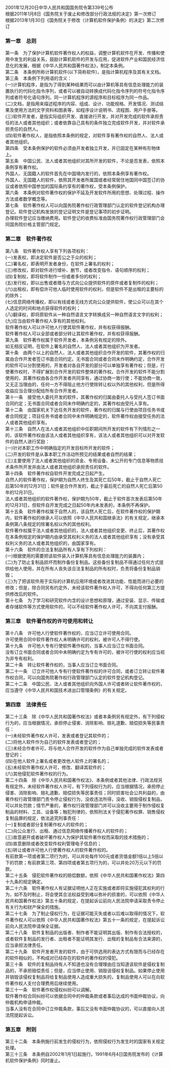 2001年12月20日中华人民共和国国务院令第339号公布<br>
根据2011年1月8日《国务院关于废止和修改部分行政法规的决定》第一次修订<br>
根据2013年1月30日《国务院关于修改〈计算机软件保护条例〉的决定》第二次修订<br>
### 第一章　总则<br>
第一条　为了保护计算机软件著作权人的权益，调整计算机软件在开发、传播和使用中发生的利益关系，鼓励计算机软件的开发与应用，促进软件产业和国民经济信息化的发展，根据《中华人民共和国著作权法》，制定本条例。<br>
第二条　本条例所称计算机软件(以下简称软件)，是指计算机程序及其有关文档。<br>
第三条　本条例下列用语的含义：<br>
(一)计算机程序，是指为了得到某种结果而可以由计算机等具有信息处理能力的装置执行的代码化指令序列，或者可以被自动转换成代码化指令序列的符号化指令序列或者符号化语句序列。同一计算机程序的源程序和目标程序为同一作品。<br>
(二)文档，是指用来描述程序的内容、组成、设计、功能规格、开发情况、测试结果及使用方法的文字资料和图表等，如程序设计说明书、流程图、用户手册等。<br>
(三)软件开发者，是指实际组织开发、直接进行开发，并对开发完成的软件承担责任的法人或者其他组织；或者依靠自己具有的条件独立完成软件开发，并对软件承担责任的自然人。<br>
(四)软件著作权人，是指依照本条例的规定，对软件享有著作权的自然人、法人或者其他组织。<br>
第四条　受本条例保护的软件必须由开发者独立开发，并已固定在某种有形物体上。<br>
第五条　中国公民、法人或者其他组织对其所开发的软件，不论是否发表，依照本条例享有著作权。<br>
外国人、无国籍人的软件首先在中国境内发行的，依照本条例享有著作权。<br>
外国人、无国籍人的软件，依照其开发者所属国或者经常居住地国同中国签订的协议或者依照中国参加的国际条约享有的著作权，受本条例保护。<br>
第六条　本条例对软件著作权的保护不延及开发软件所用的思想、处理过程、操作方法或者数学概念等。<br>
第七条　软件著作权人可以向国务院著作权行政管理部门认定的软件登记机构办理登记。软件登记机构发放的登记证明文件是登记事项的初步证明。<br>
办理软件登记应当缴纳费用。软件登记的收费标准由国务院著作权行政管理部门会同国务院价格主管部门规定。<br>
### 第二章　软件著作权<br>
第八条　软件著作权人享有下列各项权利：<br>
(一)发表权，即决定软件是否公之于众的权利；<br>
(二)署名权，即表明开发者身份，在软件上署名的权利；<br>
(三)修改权，即对软件进行增补、删节，或者改变指令、语句顺序的权利；<br>
(四)复制权，即将软件制作一份或者多份的权利；<br>
(五)发行权，即以出售或者赠与方式向公众提供软件的原件或者复制件的权利；<br>
(六)出租权，即有偿许可他人临时使用软件的权利，但是软件不是出租的主要标的的除外；<br>
(七)信息网络传播权，即以有线或者无线方式向公众提供软件，使公众可以在其个人选定的时间和地点获得软件的权利；<br>
(八)翻译权，即将原软件从一种自然语言文字转换成另一种自然语言文字的权利；<br>
(九)应当由软件著作权人享有的其他权利。<br>
软件著作权人可以许可他人行使其软件著作权，并有权获得报酬。<br>
软件著作权人可以全部或者部分转让其软件著作权，并有权获得报酬。<br>
第九条　软件著作权属于软件开发者，本条例另有规定的除外。<br>
如无相反证明，在软件上署名的自然人、法人或者其他组织为开发者。<br>
第十条　由两个以上的自然人、法人或者其他组织合作开发的软件，其著作权的归属由合作开发者签订书面合同约定。无书面合同或者合同未作明确约定，合作开发的软件可以分割使用的，开发者对各自开发的部分可以单独享有著作权；但是，行使著作权时，不得扩展到合作开发的软件整体的著作权。合作开发的软件不能分割使用的，其著作权由各合作开发者共同享有，通过协商一致行使；不能协商一致，又无正当理由的，任何一方不得阻止他方行使除转让权以外的其他权利，但是所得收益应当合理分配给所有合作开发者。<br>
第十一条　接受他人委托开发的软件，其著作权的归属由委托人与受托人签订书面合同约定；无书面合同或者合同未作明确约定的，其著作权由受托人享有。<br>
第十二条　由国家机关下达任务开发的软件，著作权的归属与行使由项目任务书或者合同规定；项目任务书或者合同中未作明确规定的，软件著作权由接受任务的法人或者其他组织享有。<br>
第十三条　自然人在法人或者其他组织中任职期间所开发的软件有下列情形之一的，该软件著作权由该法人或者其他组织享有，该法人或者其他组织可以对开发软件的自然人进行奖励：<br>
(一)针对本职工作中明确指定的开发目标所开发的软件；<br>
(二)开发的软件是从事本职工作活动所预见的结果或者自然的结果；<br>
(三)主要使用了法人或者其他组织的资金、专用设备、未公开的专门信息等物质技术条件所开发并由法人或者其他组织承担责任的软件。<br>
第十四条　软件著作权自软件开发完成之日起产生。<br>
自然人的软件著作权，保护期为自然人终生及其死亡后50年，截止于自然人死亡后第50年的12月31日；软件是合作开发的，截止于最后死亡的自然人死亡后第50年的12月31日。<br>
法人或者其他组织的软件著作权，保护期为50年，截止于软件首次发表后第50年的12月31日，但软件自开发完成之日起50年内未发表的，本条例不再保护。<br>
第十五条　软件著作权属于自然人的，该自然人死亡后，在软件著作权的保护期内，软件著作权的继承人可以依照《中华人民共和国继承法》的有关规定，继承本条例第八条规定的除署名权以外的其他权利。<br>
软件著作权属于法人或者其他组织的，法人或者其他组织变更、终止后，其著作权在本条例规定的保护期内由承受其权利义务的法人或者其他组织享有；没有承受其权利义务的法人或者其他组织的，由国家享有。<br>
第十六条　软件的合法复制品所有人享有下列权利：<br>
(一)根据使用的需要把该软件装入计算机等具有信息处理能力的装置内；<br>
(二)为了防止复制品损坏而制作备份复制品。这些备份复制品不得通过任何方式提供给他人使用，并在所有人丧失该合法复制品的所有权时，负责将备份复制品销毁；<br>
(三)为了把该软件用于实际的计算机应用环境或者改进其功能、性能而进行必要的修改；但是，除合同另有约定外，未经该软件著作权人许可，不得向任何第三方提供修改后的软件。<br>
第十七条　为了学习和研究软件内含的设计思想和原理，通过安装、显示、传输或者存储软件等方式使用软件的，可以不经软件著作权人许可，不向其支付报酬。<br>
### 第三章　软件著作权的许可使用和转让　<br>
第十八条　许可他人行使软件著作权的，应当订立许可使用合同。<br>
许可使用合同中软件著作权人未明确许可的权利，被许可人不得行使。<br>
第十九条　许可他人专有行使软件著作权的，当事人应当订立书面合同。<br>
没有订立书面合同或者合同中未明确约定为专有许可的，被许可行使的权利应当视为非专有权利。<br>
第二十条　转让软件著作权的，当事人应当订立书面合同。<br>
第二十一条　订立许可他人专有行使软件著作权的许可合同，或者订立转让软件著作权合同，可以向国务院著作权行政管理部门认定的软件登记机构登记。<br>
第二十二条　中国公民、法人或者其他组织向外国人许可或者转让软件著作权的，应当遵守《中华人民共和国技术进出口管理条例》的有关规定。<br>
### 第四章　法律责任 <br>
第二十三条　除《中华人民共和国著作权法》或者本条例另有规定外，有下列侵权行为的，应当根据情况，承担停止侵害、消除影响、赔礼道歉、赔偿损失等民事责任：<br>
(一)未经软件著作权人许可，发表或者登记其软件的；<br>
(二)将他人软件作为自己的软件发表或者登记的；<br>
(三)未经合作者许可，将与他人合作开发的软件作为自己单独完成的软件发表或者登记的；<br>
(四)在他人软件上署名或者更改他人软件上的署名的；<br>
(五)未经软件著作权人许可，修改、翻译其软件的；<br>
(六)其他侵犯软件著作权的行为。<br>
第二十四条　除《中华人民共和国著作权法》、本条例或者其他法律、行政法规另有规定外，未经软件著作权人许可，有下列侵权行为的，应当根据情况，承担停止侵害、消除影响、赔礼道歉、赔偿损失等民事责任；同时损害社会公共利益的，由著作权行政管理部门责令停止侵权行为，没收违法所得，没收、销毁侵权复制品，可以并处罚款；情节严重的，著作权行政管理部门并可以没收主要用于制作侵权复制品的材料、工具、设备等；触犯刑律的，依照刑法关于侵犯著作权罪、销售侵权复制品罪的规定，依法追究刑事责任：<br>
(一)复制或者部分复制著作权人的软件的；<br>
(二)向公众发行、出租、通过信息网络传播著作权人的软件的；<br>
(三)故意避开或者破坏著作权人为保护其软件著作权而采取的技术措施的；<br>
(四)故意删除或者改变软件权利管理电子信息的；<br>
(五)转让或者许可他人行使著作权人的软件著作权的。<br>
有前款第一项或者第二项行为的，可以并处每件100元或者货值金额1倍以上5倍以下的罚款；有前款第三项、第四项或者第五项行为的，可以并处20万元以下的罚款。<br>
第二十五条　侵犯软件著作权的赔偿数额，依照《中华人民共和国著作权法》第四十九条的规定确定。<br>
第二十六条　软件著作权人有证据证明他人正在实施或者即将实施侵犯其权利的行为，如不及时制止，将会使其合法权益受到难以弥补的损害的，可以依照《中华人民共和国著作权法》第五十条的规定，在提起诉讼前向人民法院申请采取责令停止有关行为和财产保全的措施。<br>
第二十七条　为了制止侵权行为，在证据可能灭失或者以后难以取得的情况下，软件著作权人可以依照《中华人民共和国著作权法》第五十一条的规定，在提起诉讼前向人民法院申请保全证据。<br>
第二十八条　软件复制品的出版者、制作者不能证明其出版、制作有合法授权的，或者软件复制品的发行者、出租者不能证明其发行、出租的复制品有合法来源的，应当承担法律责任。<br>
第二十九条　软件开发者开发的软件，由于可供选用的表达方式有限而与已经存在的软件相似的，不构成对已经存在的软件的著作权的侵犯。<br>
第三十条　软件的复制品持有人不知道也没有合理理由应当知道该软件是侵权复制品的，不承担赔偿责任；但是，应当停止使用、销毁该侵权复制品。如果停止使用并销毁该侵权复制品将给复制品使用人造成重大损失的，复制品使用人可以在向软件著作权人支付合理费用后继续使用。<br>
第三十一条　软件著作权侵权纠纷可以调解。<br>
软件著作权合同纠纷可以依据合同中的仲裁条款或者事后达成的书面仲裁协议，向仲裁机构申请仲裁。<br>
当事人没有在合同中订立仲裁条款，事后又没有书面仲裁协议的，可以直接向人民法院提起诉讼。<br>
### 第五章　附则<br>
第三十二条　本条例施行前发生的侵权行为，依照侵权行为发生时的国家有关规定处理。<br>
第三十三条　本条例自2002年1月1日起施行。1991年6月4日国务院发布的《计算机软件保护条例》同时废止。<br>
